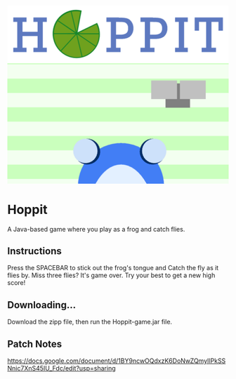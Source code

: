 ![](images/game_pic2.png)
# Hoppit
A Java-based game where you play as a frog and catch flies.

## Instructions
Press the SPACEBAR to stick out the frog's tongue and Catch the fly as it flies by. Miss three flies? It's game over.
Try your best to get a new high score!

## Downloading...
Download the zipp file, then run the Hoppit-game.jar file.


## Patch Notes
https://docs.google.com/document/d/1BY9ncwOQdxzK6DoNwZQmyIlPkSSNnic7XnS45IU_Fdc/edit?usp=sharing
